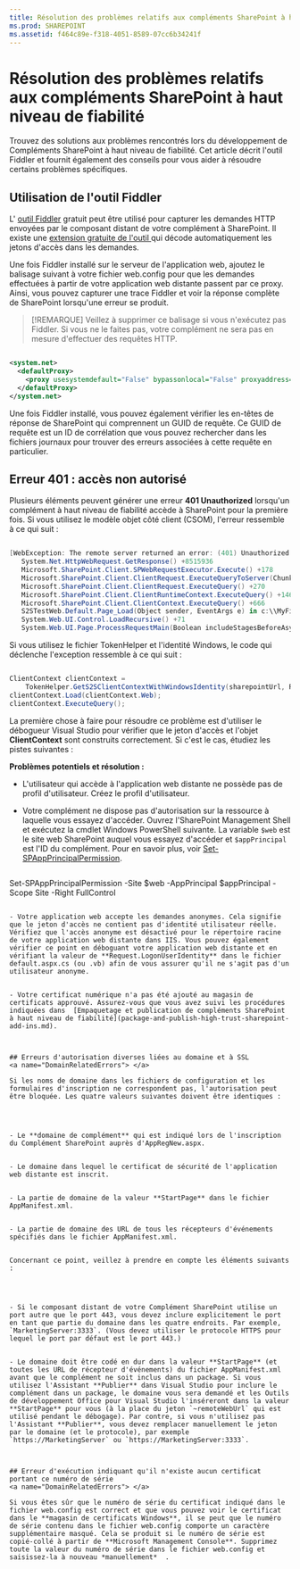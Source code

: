 ```yaml
---
title: Résolution des problèmes relatifs aux compléments SharePoint à haut niveau de fiabilité
ms.prod: SHAREPOINT
ms.assetid: f464c89e-f318-4051-8589-07cc6b34241f
---
```



# Résolution des problèmes relatifs aux compléments SharePoint à haut niveau de fiabilité
Trouvez des solutions aux problèmes rencontrés lors du développement de Compléments SharePoint à haut niveau de fiabilité.
Cet article décrit l'outil Fiddler et fournit également des conseils pour vous aider à résoudre certains problèmes spécifiques.
  
    
    


## Utilisation de l'outil Fiddler

L' [outil Fiddler](http://www.telerik.com/fiddler) gratuit peut être utilisé pour capturer les demandes HTTP envoyées par le composant distant de votre complément à SharePoint. Il existe une [extension gratuite de l'outil ](https://github.com/andrewconnell/SPOAuthFiddlerExt) qui décode automatiquement les jetons d'accès dans les demandes.
  
    
    
Une fois Fiddler installé sur le serveur de l'application web, ajoutez le balisage suivant à votre fichier web.config pour que les demandes effectuées à partir de votre application web distante passent par ce proxy. Ainsi, vous pouvez capturer une trace Fiddler et voir la réponse complète de SharePoint lorsqu'une erreur se produit.
  
    
    

> [!REMARQUE]
> Veillez à supprimer ce balisage si vous n'exécutez pas Fiddler. Si vous ne le faites pas, votre complément ne sera pas en mesure d'effectuer des requêtes HTTP. 
  
    
    




```XML

<system.net>
  <defaultProxy>
    <proxy usesystemdefault="False" bypassonlocal="False" proxyaddress="http://127.0.0.1:8888" />
  </defaultProxy>
</system.net>

```

Une fois Fiddler installé, vous pouvez également vérifier les en-têtes de réponse de SharePoint qui comprennent un GUID de requête. Ce GUID de requête est un ID de corrélation que vous pouvez rechercher dans les fichiers journaux pour trouver des erreurs associées à cette requête en particulier.
  
    
    

## Erreur 401 : accès non autorisé
<a name="UnauthorizedException"> </a>

Plusieurs éléments peuvent générer une erreur **401 Unauthorized** lorsqu'un complément à haut niveau de fiabilité accède à SharePoint pour la première fois. Si vous utilisez le modèle objet côté client (CSOM), l'erreur ressemble à ce qui suit :
  
    
    

```cs

[WebException: The remote server returned an error: (401) Unauthorized.]
   System.Net.HttpWebRequest.GetResponse() +8515936
   Microsoft.SharePoint.Client.SPWebRequestExecutor.Execute() +178
   Microsoft.SharePoint.Client.ClientRequest.ExecuteQueryToServer(ChunkStringBuilder sb) +1427
   Microsoft.SharePoint.Client.ClientRequest.ExecuteQuery() +270
   Microsoft.SharePoint.Client.ClientRuntimeContext.ExecuteQuery() +146
   Microsoft.SharePoint.Client.ClientContext.ExecuteQuery() +666
   S2STestWeb.Default.Page_Load(Object sender, EventArgs e) in c:\\MyFiles\\HightrustTest\\HightrustTestWeb\\Default.aspx.cs:28
   System.Web.UI.Control.LoadRecursive() +71
   System.Web.UI.Page.ProcessRequestMain(Boolean includeStagesBeforeAsyncPoint, Boolean includeStagesAfterAsyncPoint) +3178
```

Si vous utilisez le fichier TokenHelper et l'identité Windows, le code qui déclenche l'exception ressemble à ce qui suit :
  
    
    



```cs

ClientContext clientContext =
    TokenHelper.GetS2SClientContextWithWindowsIdentity(sharepointUrl, Request.LogonUserIdentity); 
clientContext.Load(clientContext.Web);
clientContext.ExecuteQuery();
```

La première chose à faire pour résoudre ce problème est d'utiliser le débogueur Visual Studio pour vérifier que le jeton d'accès et l'objet **ClientContext** sont construits correctement. Si c'est le cas, étudiez les pistes suivantes :
  
    
    
 **Problèmes potentiels et résolution :**
  
    
    

- L'utilisateur qui accède à l'application web distante ne possède pas de profil d'utilisateur. Créez le profil d'utilisateur.
    
  
- Votre complément ne dispose pas d'autorisation sur la ressource à laquelle vous essayez d'accéder. Ouvrez l'SharePoint Management Shell et exécutez la cmdlet Windows PowerShell suivante. La variable  `$web` est le site web SharePoint auquel vous essayez d'accéder et `$appPrincipal` est l'ID du complément. Pour en savoir plus, voir [Set-SPAppPrincipalPermission](http://technet.microsoft.com/fr-fr/library/jj219714%28v=office.15%29.aspx).
    
  ```
  
Set-SPAppPrincipalPermission -Site $web -AppPrincipal $appPrincipal -Scope Site -Right FullControl
  ```

- Votre application web accepte les demandes anonymes. Cela signifie que le jeton d'accès ne contient pas d'identité utilisateur réelle. Vérifiez que l'accès anonyme est désactivé pour le répertoire racine de votre application web distante dans IIS. Vous pouvez également vérifier ce point en déboguant votre application web distante et en vérifiant la valeur de **Request.LogonUserIdentity** dans le fichier default.aspx.cs (ou .vb) afin de vous assurer qu'il ne s'agit pas d'un utilisateur anonyme.
    
  
- Votre certificat numérique n'a pas été ajouté au magasin de certificats approuvé. Assurez-vous que vous avez suivi les procédures indiquées dans  [Empaquetage et publication de compléments SharePoint à haut niveau de fiabilité](package-and-publish-high-trust-sharepoint-add-ins.md).
    
  

## Erreurs d'autorisation diverses liées au domaine et à SSL
<a name="DomainRelatedErrors"> </a>

Si les noms de domaine dans les fichiers de configuration et les formulaires d'inscription ne correspondent pas, l'autorisation peut être bloquée. Les quatre valeurs suivantes doivent être identiques :
  
    
    

- Le **domaine de complément** qui est indiqué lors de l'inscription du Complément SharePoint auprès d'AppRegNew.aspx.
    
  
- Le domaine dans lequel le certificat de sécurité de l'application web distante est inscrit.
    
  
- La partie de domaine de la valeur **StartPage** dans le fichier AppManifest.xml.
    
  
- La partie de domaine des URL de tous les récepteurs d'événements spécifiés dans le fichier AppManifest.xml.
    
  
Concernant ce point, veillez à prendre en compte les éléments suivants :
  
    
    

- Si le composant distant de votre Complément SharePoint utilise un port autre que le port 443, vous devez inclure explicitement le port en tant que partie du domaine dans les quatre endroits. Par exemple,  `MarketingServer:3333`. (Vous devez utiliser le protocole HTTPS pour lequel le port par défaut est le port 443.)
    
  
- Le domaine doit être codé en dur dans la valeur **StartPage** (et toutes les URL de récepteur d'événements) du fichier AppManifest.xml avant que le complément ne soit inclus dans un package. Si vous utilisez l'Assistant **Publier** dans Visual Studio pour inclure le complément dans un package, le domaine vous sera demandé et les Outils de développement Office pour Visual Studio l'inséreront dans la valeur **StartPage** pour vous (à la place du jeton `~remoteWebUrl` qui est utilisé pendant le débogage). Par contre, si vous n'utilisez pas l'Assistant **Publier**, vous devez remplacer manuellement le jeton par le domaine (et le protocole), par exemple  `https://MarketingServer` ou `https://MarketingServer:3333`.
    
  

## Erreur d'exécution indiquant qu'il n'existe aucun certificat portant ce numéro de série
<a name="DomainRelatedErrors"> </a>

Si vous êtes sûr que le numéro de série du certificat indiqué dans le fichier web.config est correct et que vous pouvez voir le certificat dans le **magasin de certificats Windows**, il se peut que le numéro de série contenu dans le fichier web.config comporte un caractère supplémentaire masqué. Cela se produit si le numéro de série est copié-collé à partir de **Microsoft Management Console**. Supprimez toute la valeur du numéro de série dans le fichier web.config et saisissez-la à nouveau *manuellement*  .
  
    
    

